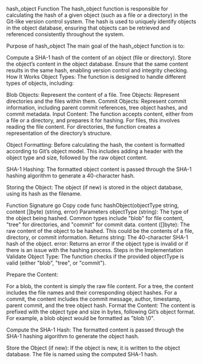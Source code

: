 hash_object Function
The hash_object function is responsible for calculating the hash of a given object (such as a file or a directory) in the Git-like version control system. The hash is used to uniquely identify objects in the object database, ensuring that objects can be retrieved and referenced consistently throughout the system.

Purpose of hash_object
The main goal of the hash_object function is to:

Compute a SHA-1 hash of the content of an object (file or directory).
Store the object’s content in the object database.
Ensure that the same content results in the same hash, enabling version control and integrity checking.
How It Works
Object Types: The function is designed to handle different types of objects, including:

Blob Objects: Represent the content of a file.
Tree Objects: Represent directories and the files within them.
Commit Objects: Represent commit information, including parent commit references, tree object hashes, and commit metadata.
Input Content: The function accepts content, either from a file or a directory, and prepares it for hashing. For files, this involves reading the file content. For directories, the function creates a representation of the directory’s structure.

Object Formatting: Before calculating the hash, the content is formatted according to Git’s object model. This includes adding a header with the object type and size, followed by the raw object content.

SHA-1 Hashing: The formatted object content is passed through the SHA-1 hashing algorithm to generate a 40-character hash.

Storing the Object: The object (if new) is stored in the object database, using its hash as the filename.

Function Signature
go
Copy code
func hashObject(objectType string, content []byte) (string, error)
Parameters
objectType (string): The type of the object being hashed. Common types include "blob" for file content, "tree" for directories, and "commit" for commit data.
content ([]byte): The raw content of the object to be hashed. This could be the contents of a file, directory, or commit information.
Returns
string: The 40-character SHA-1 hash of the object.
error: Returns an error if the object type is invalid or if there is an issue with the hashing process.
Steps in the Implementation
Validate Object Type: The function checks if the provided objectType is valid (either "blob", "tree", or "commit").

Prepare the Content:

For a blob, the content is simply the raw file content.
For a tree, the content includes the file names and their corresponding object hashes.
For a commit, the content includes the commit message, author, timestamp, parent commit, and the tree object hash.
Format the Content: The content is prefixed with the object type and size in bytes, following Git’s object format. For example, a blob object would be formatted as "blob <size>\0<content>".

Compute the SHA-1 Hash: The formatted content is passed through the SHA-1 hashing algorithm to generate the object hash.

Store the Object (if new): If the object is new, it is written to the object database. The file is named using the computed SHA-1 hash.
